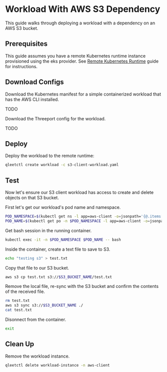 # Workload With AWS S3 Dependency

This guide walks through deploying a workload with a dependency on an AWS S3
bucket.

## Prerequisites

This guide assumes you have a remote Kubernetes runtime instance provisioned
using the eks provider.  See [Remote Kubernetes
Runtime](../kubernetes-runtime/remote-kubernetes-runtime.md) guide
for instructions.

## Download Configs

Download the Kubernetes manifest for a simple containerized workload that has
the AWS CLI installed.

TODO

Download the Threeport config for the workload.

TODO

## Deploy

Deploy the workload to the remote runtime:

```bash
qleetctl create workload -c s3-client-workload.yaml
```

## Test

Now let's ensure our S3 client workload has access to create and delete objects
on that S3 bucket.

First let's get our workload's pod name and namespace.

```bash
POD_NAMESPACE=$(kubectl get ns -l app=aws-client -o=jsonpath='{@.items[0].metadata.name}')
POD_NAME=$(kubectl get po -n $POD_NAMESPACE -l app=aws-client -o=jsonpath='{@.items[0].metadata.name}')
```

Get bash session in the running container.

```bash
kubectl exec -it -n $POD_NAMESPACE $POD_NAME -- bash
```

Inside the container, create a text file to save to S3.

```bash
echo "testing s3" > test.txt
```

Copy that file to our S3 bucket.

```bash
aws s3 cp test.txt s3://$S3_BUCKET_NAME/test.txt
```

Remove the local file, re-sync with the S3 bucket and confirm the contents of
the received file.

```bash
rm test.txt
aws s3 sync s3://$S3_BUCKET_NAME ./
cat test.txt
```

Disonnect from the container.

```bash
exit
```

## Clean Up

Remove the workload instance.

```bash
qleetctl delete workload-instance -n aws-client
```

